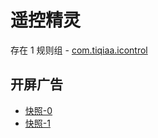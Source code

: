 # 遥控精灵

存在 1 规则组 - [com.tiqiaa.icontrol](/src/apps/com.tiqiaa.icontrol.ts)

## 开屏广告

- [快照-0](https://i.gkd.li/import/import/12642183)
- [快照-1](https://i.gkd.li/import/import/12642185)
